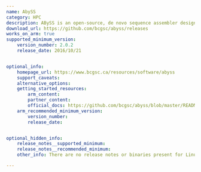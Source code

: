 ```yaml
---
name: AbySS
category: HPC
description: ABySS is an open-source, de novo sequence assembler designed for assembling large genomes using short reads.
download_url: https://github.com/bcgsc/abyss/releases
works_on_arm: true
supported_minimum_version: 
    version_number: 2.0.2
    release_date: 2016/10/21


optional_info:
    homepage_url: https://www.bcgsc.ca/resources/software/abyss
    support_caveats:
    alternative_options: 
    getting_started_resources:
        arm_content: 
        partner_content: 
        official_docs: https://github.com/bcgsc/abyss/blob/master/README.md
    arm_recommended_minimum_version:
        version_number:
        release_date:


optional_hidden_info:
    release_notes__supported_minimum: 
    release_notes__recommended_minimum: 
    other_info: There are no release notes or binaries present for Linux/ARM64. AbySS version 2.0.2 is installed and tested on the Neoverse N1, using steps mentioned [here](https://github.com/bcgsc/abyss/blob/2.0.2/README.md#compiling-abyss-from-source).

---
```

